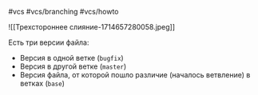 #vcs #vcs/branching #vcs/howto 

![[Трехстороннее слияние-1714657280058.jpeg]]

Есть три версии файла:
- Версия в одной ветке (`bugfix`)
- Версия в другой ветке (`master`)
- Версия файла, от которой пошло различие (началось ветвление) в ветках (`base`)
